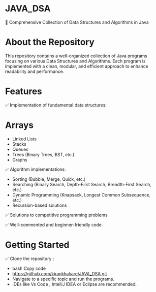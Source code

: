 # JAVA_DSA
🚀 Comprehensive Collection of Data Structures and Algorithms in Java

# About the Repository
This repository contains a well-organized collection of Java programs focusing on various Data Structures and Algorithms. Each program is implemented with a clean, modular, and efficient approach to enhance readability and performance.

# Features
✅ Implementation of fundamental data structures:

# Arrays
* Linked Lists
* Stacks
* Queues
* Trees (Binary Trees, BST, etc.)
* Graphs
  
✅ Algorithm implementations:
* Sorting (Bubble, Merge, Quick, etc.)
* Searching (Binary Search, Depth-First Search, Breadth-First Search, etc.)
* Dynamic Programming (Knapsack, Longest Common Subsequence, etc.)
* Recursion-based solutions
  
✅ Solutions to competitive programming problems 

✅ Well-commented and beginner-friendly code

# Getting Started
✅ Clone the repository :
* bash Copy code
* https://github.com/kirankhakare/JAVA_DSA.git
* Navigate to a specific topic and run the programs.
* IDEs like Vs Code , IntelliJ IDEA or Eclipse are recommended.
